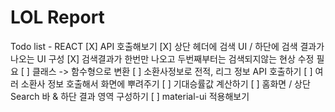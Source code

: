 # LOL Report

Todo list - REACT
[X] API 호출해보기
[X] 상단 헤더에 검색 UI / 하단에 검색 결과가 나오는 UI 구성
[X] 검색결과가 한번만 나오고 두번째부터는 검색되지않는 현상 수정 필요
[ ] 클래스 -> 함수형으로 변환
[ ] 소환사정보로 전적, 리그 정보 API 호출하기
[ ] 여러 소환사 정보 호출해서 화면에 뿌려주기
[ ] 기대승률값 계산하기
[ ] 홈화면 / 상단 Search 바 & 하단 결과 영역 구성하기
[ ] material-ui 적용해보기